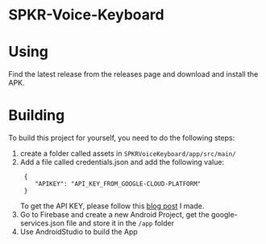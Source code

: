 # SPKR-Voice-Keyboard

# Using
Find the latest release from the releases page and download and install the APK.

# Building
To build this project for yourself, you need to do the following steps:
1. create a folder called assets in `SPKRVoiceKeyboard/app/src/main/`
2. Add a file called credentials.json and add the following value:
   ```
    {
       "APIKEY": "API_KEY_FROM_GOOGLE-CLOUD-PLATFORM"
    }
    ```
      To get the API KEY, please follow this <a href="">blog post</a> I made.
3. Go to Firebase and create a new Android Project, get the google-services.json file and store it in the `/app` folder
4. Use AndroidStudio to build the App